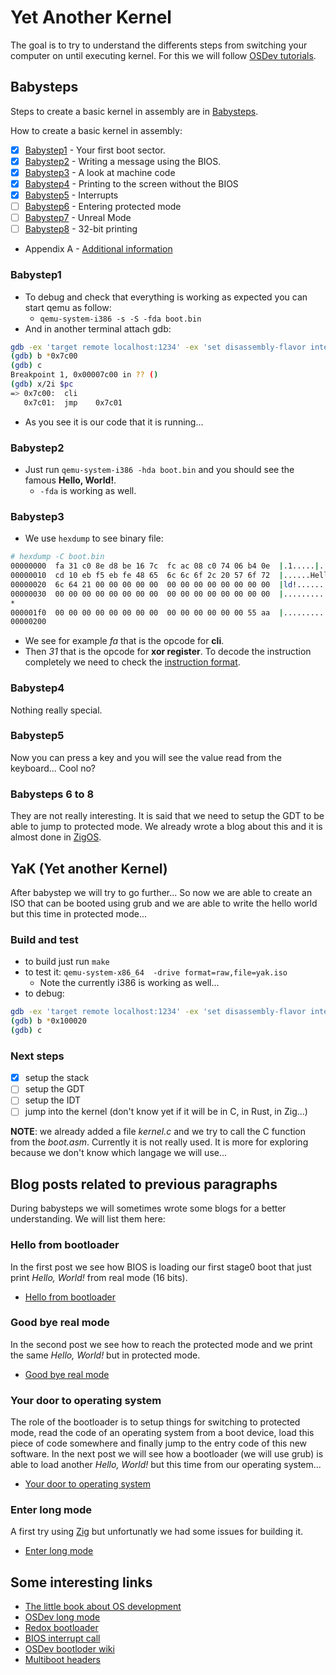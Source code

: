 # Yet Another Kernel

  The goal is to try to understand the differents steps from switching your computer
on until executing kernel. For this we will follow [OSDev tutorials](https://wiki.osdev.org/Tutorials).

## Babysteps

Steps to create a basic kernel in assembly are in [Babysteps](https://wiki.osdev.org/Tutorials#Babysteps).

How to create a basic kernel in assembly:
- [X] [Babystep1](https://wiki.osdev.org/Babystep1) - Your first boot sector.
- [X] [Babystep2](https://wiki.osdev.org/Babystep2) - Writing a message using the BIOS.
- [X] [Babystep3](https://wiki.osdev.org/Babystep3) - A look at machine code
- [X] [Babystep4](https://wiki.osdev.org/Babystep4) - Printing to the screen without the BIOS
- [X] [Babystep5](https://wiki.osdev.org/Babystep5) - Interrupts
- [ ] [Babystep6](https://wiki.osdev.org/Babystep6) - Entering protected mode
- [ ] [Babystep7](https://wiki.osdev.org/Babystep7) - Unreal Mode
- [ ] [Babystep8](https://wiki.osdev.org/Babystep0) - 32-bit printing
- Appendix A - [Additional information](https://wiki.osdev.org/Real_mode_assembly_appendix_A)

### Babystep1

- To debug and check that everything is working as expected you can start qemu as follow:
  - `qemu-system-i386 -s -S -fda boot.bin`
- And in another terminal attach gdb:
```sh
gdb -ex 'target remote localhost:1234' -ex 'set disassembly-flavor intel'
(gdb) b *0x7c00
(gdb) c
Breakpoint 1, 0x00007c00 in ?? ()
(gdb) x/2i $pc
=> 0x7c00:	cli
   0x7c01:	jmp    0x7c01
```
- As you see it is our code that it is running...

### Babystep2

- Just run `qemu-system-i386 -hda boot.bin` and you should see the famous **Hello, World!**.
  - `-fda` is working as well.

### Babystep3

- We use `hexdump` to see binary file:
```sh
# hexdump -C boot.bin
00000000  fa 31 c0 8e d8 be 16 7c  fc ac 08 c0 74 06 b4 0e  |.1.....|....t...|
00000010  cd 10 eb f5 eb fe 48 65  6c 6c 6f 2c 20 57 6f 72  |......Hello, Wor|
00000020  6c 64 21 00 00 00 00 00  00 00 00 00 00 00 00 00  |ld!.............|
00000030  00 00 00 00 00 00 00 00  00 00 00 00 00 00 00 00  |................|
*
000001f0  00 00 00 00 00 00 00 00  00 00 00 00 00 00 55 aa  |..............U.|
00000200
```
- We see for example *fa* that is the opcode for **cli**.
- Then *31* that is the opcode for **xor register**. To decode the instruction completely we need
  to check the [instruction format](http://www.baldwin.cx/386htm/s17_02.htm).

### Babystep4

Nothing really special.

### Babystep5

Now you can press a key and you will see the value read from the keyboard... Cool no?

### Babysteps 6 to 8

They are not really interesting. It is said that we need to setup the GDT to be able
to jump to protected mode. We already wrote a blog about this and it is almost done
in [ZigOS](https://github.com/gthvn1/zigos).

## YaK (Yet another Kernel)

After babystep we will try to go further... So now we are able to create an ISO that
can be booted using grub and we are able to write the hello world but this time in
protected mode...

### Build and test

- to build just run `make`
- to test it: `qemu-system-x86_64  -drive format=raw,file=yak.iso`
  - Note the currently i386 is working as well...
- to debug:
```sh
gdb -ex 'target remote localhost:1234' -ex 'set disassembly-flavor intel'
(gdb) b *0x100020
(gdb) c
```

### Next steps

- [X] setup the stack
- [ ] setup the GDT
- [ ] setup the IDT
- [ ] jump into the kernel (don't know yet if it will be in C, in Rust, in Zig...)

**NOTE**: we already added a file *kernel.c* and we try to call the C function from
the *boot.asm*. Currently it is not really used. It is more for exploring because we
don't know which langage we will use...

## Blog posts related to previous paragraphs

During babysteps we will sometimes wrote some blogs for a better understanding.
We will list them here:

### Hello from bootloader

  In the first post we see how BIOS is loading our first stage0 boot that just print
*Hello, World!* from real mode (16 bits).
- [Hello from bootloader](https://gthvn1.github.io/blog/blog/bootloader-hello-world/)

### Good bye real mode

  In the second post we see how to reach the protected mode and we print the same
*Hello, World!* but in protected mode.
- [Good bye real mode](https://gthvn1.github.io/blog/posts/bootloader-good-bye-real-mode/)

### Your door to operating system

  The role of the bootloader is to setup things for switching to protected mode, read
the code of an operating system from a boot device, load this piece of code somewhere
and finally jump to the entry code of this new software. In the next post we will see
how a bootloader (we will use grub) is able to load another *Hello, World!* but this
time from our operating system...
- [Your door to operating system](https://gthvn1.github.io/blog/posts/your-door-to-os/)

### Enter long mode

  A first try using [Zig](https://ziglang.org/) but unfortunatly we had some issues for
building it.
  - [Enter long mode](https://www.thouvenin.eu/blog/posts/enter-long-mode/)

## Some interesting links

- [The little book about OS development](https://ordoflammae.github.io/littleosbook/)
- [OSDev long mode](https://wiki.osdev.org/Setting_Up_Long_Mode)
- [Redox bootloader](https://gitlab.redox-os.org/redox-os/bootloader)
- [BIOS interrupt call](https://en.wikipedia.org/wiki/BIOS_interrupt_call)
- [OSDev bootloder wiki](https://wiki.osdev.org/Bootloader)
- [Multiboot headers](https://intermezzos.github.io/book/first-edition/multiboot-headers.html)
